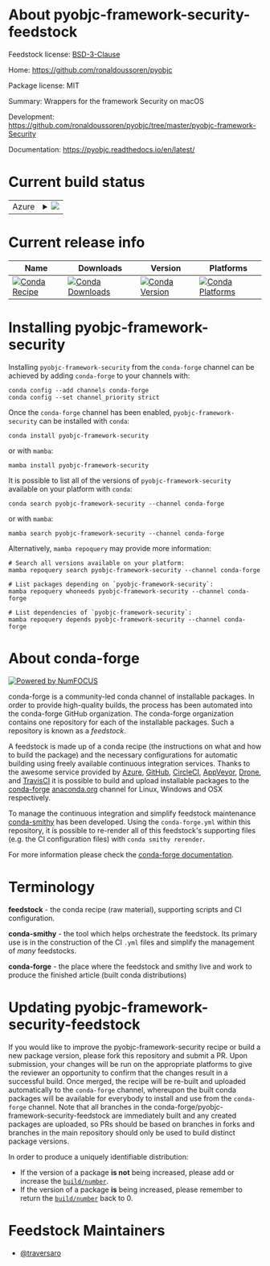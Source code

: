 About pyobjc-framework-security-feedstock
=========================================

Feedstock license: [BSD-3-Clause](https://github.com/conda-forge/pyobjc-framework-security-feedstock/blob/main/LICENSE.txt)

Home: https://github.com/ronaldoussoren/pyobjc

Package license: MIT

Summary: Wrappers for the framework Security on macOS

Development: https://github.com/ronaldoussoren/pyobjc/tree/master/pyobjc-framework-Security

Documentation: https://pyobjc.readthedocs.io/en/latest/

Current build status
====================


<table>
    
  <tr>
    <td>Azure</td>
    <td>
      <details>
        <summary>
          <a href="https://dev.azure.com/conda-forge/feedstock-builds/_build/latest?definitionId=19743&branchName=main">
            <img src="https://dev.azure.com/conda-forge/feedstock-builds/_apis/build/status/pyobjc-framework-security-feedstock?branchName=main">
          </a>
        </summary>
        <table>
          <thead><tr><th>Variant</th><th>Status</th></tr></thead>
          <tbody><tr>
              <td>osx_64_python3.10.____cpython</td>
              <td>
                <a href="https://dev.azure.com/conda-forge/feedstock-builds/_build/latest?definitionId=19743&branchName=main">
                  <img src="https://dev.azure.com/conda-forge/feedstock-builds/_apis/build/status/pyobjc-framework-security-feedstock?branchName=main&jobName=osx&configuration=osx%20osx_64_python3.10.____cpython" alt="variant">
                </a>
              </td>
            </tr><tr>
              <td>osx_64_python3.11.____cpython</td>
              <td>
                <a href="https://dev.azure.com/conda-forge/feedstock-builds/_build/latest?definitionId=19743&branchName=main">
                  <img src="https://dev.azure.com/conda-forge/feedstock-builds/_apis/build/status/pyobjc-framework-security-feedstock?branchName=main&jobName=osx&configuration=osx%20osx_64_python3.11.____cpython" alt="variant">
                </a>
              </td>
            </tr><tr>
              <td>osx_64_python3.12.____cpython</td>
              <td>
                <a href="https://dev.azure.com/conda-forge/feedstock-builds/_build/latest?definitionId=19743&branchName=main">
                  <img src="https://dev.azure.com/conda-forge/feedstock-builds/_apis/build/status/pyobjc-framework-security-feedstock?branchName=main&jobName=osx&configuration=osx%20osx_64_python3.12.____cpython" alt="variant">
                </a>
              </td>
            </tr><tr>
              <td>osx_64_python3.13.____cp313</td>
              <td>
                <a href="https://dev.azure.com/conda-forge/feedstock-builds/_build/latest?definitionId=19743&branchName=main">
                  <img src="https://dev.azure.com/conda-forge/feedstock-builds/_apis/build/status/pyobjc-framework-security-feedstock?branchName=main&jobName=osx&configuration=osx%20osx_64_python3.13.____cp313" alt="variant">
                </a>
              </td>
            </tr><tr>
              <td>osx_64_python3.14.____cp314</td>
              <td>
                <a href="https://dev.azure.com/conda-forge/feedstock-builds/_build/latest?definitionId=19743&branchName=main">
                  <img src="https://dev.azure.com/conda-forge/feedstock-builds/_apis/build/status/pyobjc-framework-security-feedstock?branchName=main&jobName=osx&configuration=osx%20osx_64_python3.14.____cp314" alt="variant">
                </a>
              </td>
            </tr>
          </tbody>
        </table>
      </details>
    </td>
  </tr>
</table>

Current release info
====================

| Name | Downloads | Version | Platforms |
| --- | --- | --- | --- |
| [![Conda Recipe](https://img.shields.io/badge/recipe-pyobjc--framework--security-green.svg)](https://anaconda.org/conda-forge/pyobjc-framework-security) | [![Conda Downloads](https://img.shields.io/conda/dn/conda-forge/pyobjc-framework-security.svg)](https://anaconda.org/conda-forge/pyobjc-framework-security) | [![Conda Version](https://img.shields.io/conda/vn/conda-forge/pyobjc-framework-security.svg)](https://anaconda.org/conda-forge/pyobjc-framework-security) | [![Conda Platforms](https://img.shields.io/conda/pn/conda-forge/pyobjc-framework-security.svg)](https://anaconda.org/conda-forge/pyobjc-framework-security) |

Installing pyobjc-framework-security
====================================

Installing `pyobjc-framework-security` from the `conda-forge` channel can be achieved by adding `conda-forge` to your channels with:

```
conda config --add channels conda-forge
conda config --set channel_priority strict
```

Once the `conda-forge` channel has been enabled, `pyobjc-framework-security` can be installed with `conda`:

```
conda install pyobjc-framework-security
```

or with `mamba`:

```
mamba install pyobjc-framework-security
```

It is possible to list all of the versions of `pyobjc-framework-security` available on your platform with `conda`:

```
conda search pyobjc-framework-security --channel conda-forge
```

or with `mamba`:

```
mamba search pyobjc-framework-security --channel conda-forge
```

Alternatively, `mamba repoquery` may provide more information:

```
# Search all versions available on your platform:
mamba repoquery search pyobjc-framework-security --channel conda-forge

# List packages depending on `pyobjc-framework-security`:
mamba repoquery whoneeds pyobjc-framework-security --channel conda-forge

# List dependencies of `pyobjc-framework-security`:
mamba repoquery depends pyobjc-framework-security --channel conda-forge
```


About conda-forge
=================

[![Powered by
NumFOCUS](https://img.shields.io/badge/powered%20by-NumFOCUS-orange.svg?style=flat&colorA=E1523D&colorB=007D8A)](https://numfocus.org)

conda-forge is a community-led conda channel of installable packages.
In order to provide high-quality builds, the process has been automated into the
conda-forge GitHub organization. The conda-forge organization contains one repository
for each of the installable packages. Such a repository is known as a *feedstock*.

A feedstock is made up of a conda recipe (the instructions on what and how to build
the package) and the necessary configurations for automatic building using freely
available continuous integration services. Thanks to the awesome service provided by
[Azure](https://azure.microsoft.com/en-us/services/devops/), [GitHub](https://github.com/),
[CircleCI](https://circleci.com/), [AppVeyor](https://www.appveyor.com/),
[Drone](https://cloud.drone.io/welcome), and [TravisCI](https://travis-ci.com/)
it is possible to build and upload installable packages to the
[conda-forge](https://anaconda.org/conda-forge) [anaconda.org](https://anaconda.org/)
channel for Linux, Windows and OSX respectively.

To manage the continuous integration and simplify feedstock maintenance
[conda-smithy](https://github.com/conda-forge/conda-smithy) has been developed.
Using the ``conda-forge.yml`` within this repository, it is possible to re-render all of
this feedstock's supporting files (e.g. the CI configuration files) with ``conda smithy rerender``.

For more information please check the [conda-forge documentation](https://conda-forge.org/docs/).

Terminology
===========

**feedstock** - the conda recipe (raw material), supporting scripts and CI configuration.

**conda-smithy** - the tool which helps orchestrate the feedstock.
                   Its primary use is in the construction of the CI ``.yml`` files
                   and simplify the management of *many* feedstocks.

**conda-forge** - the place where the feedstock and smithy live and work to
                  produce the finished article (built conda distributions)


Updating pyobjc-framework-security-feedstock
============================================

If you would like to improve the pyobjc-framework-security recipe or build a new
package version, please fork this repository and submit a PR. Upon submission,
your changes will be run on the appropriate platforms to give the reviewer an
opportunity to confirm that the changes result in a successful build. Once
merged, the recipe will be re-built and uploaded automatically to the
`conda-forge` channel, whereupon the built conda packages will be available for
everybody to install and use from the `conda-forge` channel.
Note that all branches in the conda-forge/pyobjc-framework-security-feedstock are
immediately built and any created packages are uploaded, so PRs should be based
on branches in forks and branches in the main repository should only be used to
build distinct package versions.

In order to produce a uniquely identifiable distribution:
 * If the version of a package **is not** being increased, please add or increase
   the [``build/number``](https://docs.conda.io/projects/conda-build/en/latest/resources/define-metadata.html#build-number-and-string).
 * If the version of a package **is** being increased, please remember to return
   the [``build/number``](https://docs.conda.io/projects/conda-build/en/latest/resources/define-metadata.html#build-number-and-string)
   back to 0.

Feedstock Maintainers
=====================

* [@traversaro](https://github.com/traversaro/)

